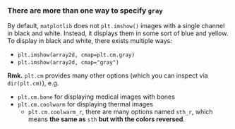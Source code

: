 ### There are more than one way to specify `gray`
By default, `matplotlib` does not `plt.imshow()` images with a single channel in black and white. Instead, it displays them
in some sort of blue and yellow. To display in black and white, there exists multiple ways:
- `plt.imshow(array2d, cmap=plt.cm.gray)`
- `plt.imshow(array2d, cmap="gray")`

**Rmk.** `plt.cm` provides many other options (which you can inspect via `dir(plt.cm)`), e.g.
- `plt.cm.bone` for displaying medical images with bones
- `plt.cm.coolwarm` for displaying thermal images
  - `plt.cm.coolwarm_r`, there are many options named `sth_r`, which means **the same as** `sth` **but with the colors reversed**.

